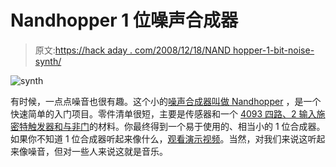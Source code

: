# Nandhopper 1 位噪声合成器

> 原文:[https://hack aday . com/2008/12/18/NAND hopper-1-bit-noise-synth/](https://hackaday.com/2008/12/18/nandhopper-1-bit-noise-synth/)

![synth](../Images/98bd5f9163f0e3b1c8c3f7128ff20714.png "synth")

有时候，一点点噪音也很有趣。这个小的[噪声合成器叫做 Nandhopper](http://www.instructables.com/id/Nandhopper_1_Bit_Noise_Synth/) ，是一个快速简单的入门项目。零件清单很短，主要是传感器和一个 [4093 四路、2 输入施密特触发器和与非门](http://mouser.com/Search/ProductDetail.aspx?qs=X1HXWTtiZ0QxcrKuDdZ5rg%3d%3d)的材料。你最终得到一个易于使用的、相当小的 1 位合成器。如果你不知道 1 位合成器听起来像什么，[观看演示视频](http://vimeo.com/2548287)。当然，对我们来说这听起来像噪音，但对一些人来说这就是音乐。